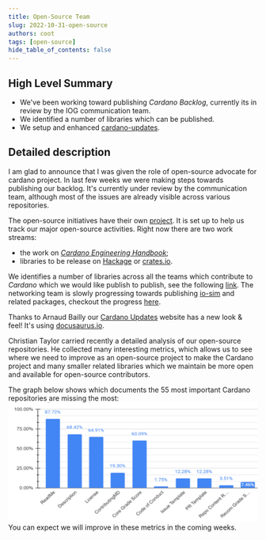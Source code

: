 ```yaml
---
title: Open-Source Team
slug: 2022-10-31-open-source
authors: coot
tags: [open-source]
hide_table_of_contents: false
---
```


## High Level Summary

* We've been working toward publishing _Cardano Backlog_, currently its in
  review by the IOG communication team.
* We identified a number of libraries which can be published.
* We setup and enhanced [cardano-updates][cardano-updates].

## Detailed description

I am glad to announce that I was given the role of open-source advocate for
cardano project.  In last few weeks we were making steps towards publishing our
backlog.  It's currently under review by the communication team, although most
of the issues are already visible across various repositories.

The open-source initiatives have their own
[project](https://github.com/orgs/input-output-hk/projects/60).  It is set up
to help us track our major open-source activities.  Right now there are two
work streams:

* the work on [_Cardano Engineering Handbook_][ceh];
* libraries to be release on [Hackage][Hackage] or [crates.io][crates.io].

We identifies a number of libraries across all the teams which contribute to
_Cardano_ which we would like publish to publish, see the following
[link][publish-on-hackage].  The networking team is slowly progressing towards
publishing [io-sim][io-sim] and related packages, checkout the progress
[here](https://github.com/orgs/input-output-hk/projects/19/views/24).

Thanks to Arnaud Bailly our [Cardano Updates][cardano-updates] website has
a new look & feel!  It's using [docusaurus.io][docusaurus].


Christian Taylor carried recently a detailed analysis of our open-source
repositories.  He collected many interesting metrics, which allows us to see
where we need to improve as an open-source project to make the Cardano project
and many smaller related libraries which we maintain be more open and available
for open-source contributors.

The graph below shows which documents the 55 most important Cardano
repositories are missing the most:
![Documentation Adoption](../static/img/doc-adoption.png)
You can expect we will improve in these metrics in the coming weeks.


[Hackage]: https://hackage.haskell.org/
[crates.io]: https://crates.io
[publish-on-hackage]: https://github.com/orgs/input-output-hk/projects/60/views/3
[io-sim]: https://github.com/input-output-hk/io-sim
[ceh]: https://input-output-hk.github.io/cardano-engineering-handbook/
[cardano-updates]: https://input-output-hk.github.io/cardano-updates
[docusaurus]: https://docusaurus.io
